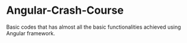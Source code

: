 # Angular-Crash-Course
Basic codes  that has almost all the basic functionalities achieved using Angular framework.
